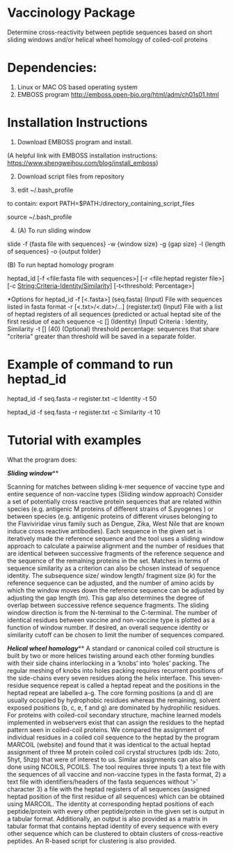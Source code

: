 # Vaccinology Package
Determine cross-reactivity between peptide sequences based on short sliding windows and/or helical wheel homology of coiled-coil proteins

# Dependencies:
1. Linux or MAC OS based operating system
2. EMBOSS program http://emboss.open-bio.org/html/adm/ch01s01.html

# Installation Instructions

1. Download EMBOSS program and install.

(A helpful link with EMBOSS installation instructions: https://www.shengweihou.com/blog/install_emboss)

2. Download script files from repository

3. edit ~/.bash_profile

to contain:
  export PATH=$PATH:/directory_containing_script_files
  
  source ~/.bash_profile

4. (A) To run sliding window

slide -f {fasta file with sequences} -w {window size} -g {gap size} -l {length of sequences} -o {output folder}

(B) To run heptad homology program

heptad_id [-f <file:fasta file with sequences>] [-r <file:heptad register file>] [-c <String:Criteria-Identity/Similarity>] [-t<threshold: Percentage>] 

*Options for heptad_id
-f [<.fasta>] (seq.fasta) (Input)
File with sequences listed in fasta format
-r [<.txt>/<.dat>/...] (register.txt) (Input)
File with a list of heptad registers of all sequences (predicted or actual heptad site of the first residue of each sequence
-c [<enum>] (Identity) (Input)
Criteria : Identity, Similarity
-t [<Percentage>] (40) (Optional)
threshold percentage:  sequences that share "criteria" greater than threshold will be saved in a separate folder.



# Example of command to run heptad_id
heptad_id -f seq.fasta -r register.txt -c Identity -t 50

heptad_id -f seq.fasta -r register.txt -c Similarity -t 10


# Tutorial with examples

  

What the program does:

*****Sliding window*******

Scanning for matches between sliding k-mer sequence of vaccine type and entire sequence of non-vaccine types (Sliding window approach)
Consider a set of potentially cross reactive protein sequences that are related within species (e.g. antigenic M proteins of different strains of S.pyogenes ) or between species (e.g. antigenic proteins of different viruses belonging to the Flaviviridae virus family such as Dengue, Zika, West Nile that are known induce cross reactive antibodies). Each sequence in the given set is iteratively made the reference sequence and the tool uses a sliding window approach to calculate a pairwise alignment and the number of residues that are identical between successive fragments of the reference sequence and the sequence of the remaining proteins in the set. Matches in terms of sequence similarity as a criterion can also be chosen instead of sequence identity. The subsequence size/ window length/ fragment size (k) for the reference sequence can be adjusted, and the number of amino acids by which the window moves down the reference sequence can be adjusted by adjusting the gap length (m). This gap also determines the degree of overlap between successive refence sequence fragments. The sliding window direction is from the N-terminal to the C-terminal. The number of identical residues between vaccine and non-vaccine type is plotted as a function of window number. If desired, an overall sequence identity or similarity cutoff can be chosen to limit the number of sequences compared. 

*********Helical wheel homology***********
A standard or canonical coiled coil structure is built by two or more helices twisting around each other forming bundles with their side chains interlocking in a ‘knobs’ into ‘holes’ packing. The regular meshing of knobs into holes packing requires recurrent positions of the side-chains every seven residues along the helix interface. This seven-residue sequence repeat is called a heptad repeat and the positions in the heptad repeat are labelled a-g. The core forming positions (a and d) are usually occupied by hydrophobic residues whereas the remaining, solvent exposed positions (b, c, e, f and g) are dominated by hydrophilic residues. For proteins with coiled-coil secondary structure, machine learned models implemented in webservers exist that can assign the residues to the heptad pattern seen in coiled-coil proteins. We compared the assignment of individual residues in a coiled coil sequence to the heptad by the program MARCOIL (website) and found that it was identical to the actual heptad assignment of three M protein coiled coil crystal structures (pdb ids: 2oto, 5hyt, 5hzp) that were of interest to us. Similar assignments can also be done using NCOILS, PCOILS. 
The tool requires three inputs 1) a text file with the sequences of all vaccine and non-vaccine types in the fasta format, 2) a text file with identifiers/headers of the fasta sequences without ‘>’ character 3) a file with the heptad registers of all sequences (assigned heptad position of the first residue of all sequences) which can be obtained using MARCOIL. The identity at corresponding heptad positions of each peptide/protein with every other peptide/protein in the given set is output in a tabular format. Additionally, an output is also provided as a matrix in tabular format that contains heptad identity of every sequence with every other sequence which can be clustered to obtain clusters of cross-reactive peptides. An R-based script for clustering is also provided. 

